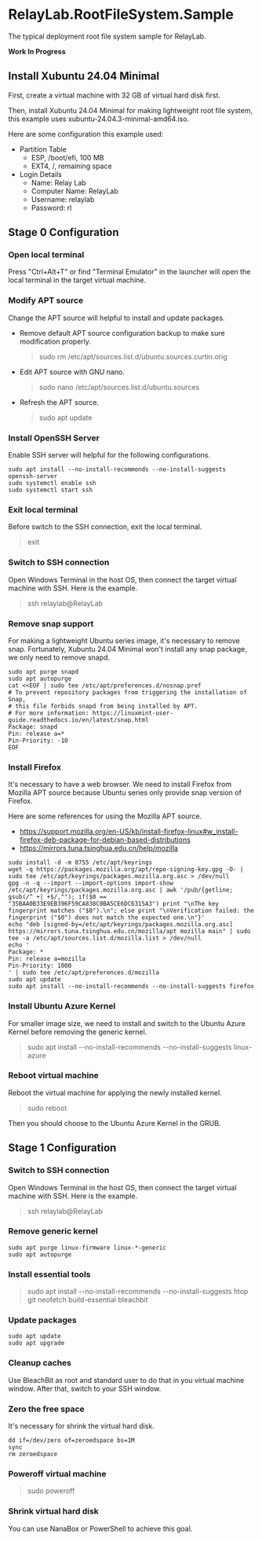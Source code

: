﻿# RelayLab.RootFileSystem.Sample

The typical deployment root file system sample for RelayLab.

**Work In Progress**

## Install Xubuntu 24.04 Minimal

First, create a virtual machine with 32 GB of virtual hard disk first.

Then, install Xubuntu 24.04 Minimal for making lightweight root file system,
this example uses xubuntu-24.04.3-minimal-amd64.iso.

Here are some configuration this example used:

- Partition Table
  - ESP, /boot/efi, 100 MB
  - EXT4, /, remaining space
- Login Details
  - Name: Relay Lab
  - Computer Name: RelayLab
  - Username: relaylab
  - Password: rl

## Stage 0 Configuration

### Open local terminal

Press "Ctrl+Alt+T" or find "Terminal Emulator" in the launcher will open the
local terminal in the target virtual machine.

### Modify APT source

Change the APT source will helpful to install and update packages.

- Remove default APT source configuration backup to make sure modification
  properly.
  > sudo rm /etc/apt/sources.list.d/ubuntu.sources.curtin.orig
- Edit APT source with GNU nano.
  > sudo nano /etc/apt/sources.list.d/ubuntu.sources
- Refresh the APT source.
  > sudo apt update

### Install OpenSSH Server

Enable SSH server will helpful for the following configurations.

```
sudo apt install --no-install-recommends --no-install-suggests openssh-server
sudo systemctl enable ssh
sudo systemctl start ssh
```

### Exit local terminal

Before switch to the SSH connection, exit the local terminal.

> exit

### Switch to SSH connection

Open Windows Terminal in the host OS, then connect the target virtual machine
with SSH. Here is the example.

> ssh relaylab@RelayLab

### Remove snap support

For making a lightweight Ubuntu series image, it's necessary to remove snap.
Fortunately, Xubuntu 24.04 Minimal won't install any snap package, we only need
to remove snapd.

```
sudo apt purge snapd
sudo apt autopurge
cat <<EOF | sudo tee /etc/apt/preferences.d/nosnap.pref
# To prevent repository packages from triggering the installation of Snap,
# this file forbids snapd from being installed by APT.
# For more information: https://linuxmint-user-guide.readthedocs.io/en/latest/snap.html
Package: snapd
Pin: release a=*
Pin-Priority: -10
EOF
```

### Install Firefox

It's necessary to have a web browser. We need to install Firefox from Mozilla
APT source because Ubuntu series only provide snap version of Firefox.

Here are some references for using the Mozilla APT source.

- https://support.mozilla.org/en-US/kb/install-firefox-linux#w_install-firefox-deb-package-for-debian-based-distributions
- https://mirrors.tuna.tsinghua.edu.cn/help/mozilla

```
sudo install -d -m 0755 /etc/apt/keyrings
wget -q https://packages.mozilla.org/apt/repo-signing-key.gpg -O- | sudo tee /etc/apt/keyrings/packages.mozilla.org.asc > /dev/null
gpg -n -q --import --import-options import-show /etc/apt/keyrings/packages.mozilla.org.asc | awk '/pub/{getline; gsub(/^ +| +$/,""); if($0 == "35BAA0B33E9EB396F59CA838C0BA5CE6DC6315A3") print "\nThe key fingerprint matches ("$0").\n"; else print "\nVerification failed: the fingerprint ("$0") does not match the expected one.\n"}'
echo "deb [signed-by=/etc/apt/keyrings/packages.mozilla.org.asc] https://mirrors.tuna.tsinghua.edu.cn/mozilla/apt mozilla main" | sudo tee -a /etc/apt/sources.list.d/mozilla.list > /dev/null
echo '
Package: *
Pin: release a=mozilla
Pin-Priority: 1000
' | sudo tee /etc/apt/preferences.d/mozilla
sudo apt update
sudo apt install --no-install-recommends --no-install-suggests firefox
```

### Install Ubuntu Azure Kernel

For smaller image size, we need to install and switch to the Ubuntu Azure Kernel
before removing the generic kernel.

> sudo apt install --no-install-recommends --no-install-suggests linux-azure

### Reboot virtual machine

Reboot the virtual machine for applying the newly installed kernel.

> sudo reboot

Then you should choose to the Ubuntu Azure Kernel in the GRUB.

## Stage 1 Configuration

### Switch to SSH connection

Open Windows Terminal in the host OS, then connect the target virtual machine
with SSH. Here is the example.

> ssh relaylab@RelayLab

### Remove generic kernel

```
sudo apt purge linux-firmware linux-*-generic
sudo apt autopurge
```

### Install essential tools

> sudo apt install --no-install-recommends --no-install-suggests htop git neofetch build-essential bleachbit

### Update packages

```
sudo apt update
sudo apt upgrade
```

### Cleanup caches

Use BleachBit as root and standard user to do that in you virtual machine
window. After that, switch to your SSH window.

### Zero the free space

It's necessary for shrink the virtual hard disk.

```
dd if=/dev/zero of=zeroedspace bs=1M
sync
rm zeroedspace
```

### Poweroff virtual machine

> sudo poweroff

### Shrink virtual hard disk

You can use NanaBox or PowerShell to achieve this goal.
